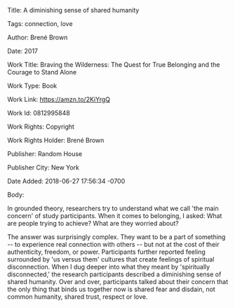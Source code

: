 Title:  A diminishing sense of shared humanity

Tags:   connection, love

Author: Brené Brown

Date:   2017

Work Title: Braving the Wilderness: The Quest for True Belonging and the Courage to Stand Alone

Work Type: Book

Work Link: https://amzn.to/2KiYrgQ

Work Id: 0812995848

Work Rights: Copyright

Work Rights Holder: Brené Brown

Publisher: Random House

Publisher City: New York

Date Added: 2018-06-27 17:56:34 -0700

Body: 

In grounded theory, researchers try to understand what we call 'the main concern' of study participants. When it comes to belonging, I asked: What are people trying to achieve? What are they worried about?

The answer was surprisingly complex. They want to be a part of something -- to experience real connection with others -- but not at the cost of their authenticity, freedom, or power. Participants further reported feeling surrounded by 'us versus them' cultures that create feelings of spiritual disconnection. When I dug deeper into what they meant by 'spiritually disconnected,' the research participants described a diminishing sense of shared humanity. Over and over, participants talked about their concern that the only thing that binds us together now is shared fear and disdain, not common humanity, shared trust, respect or love.

